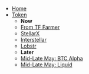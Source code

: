 * [Home](/)
* [Token](token.md)
    * **Now**
    * [From TF Farmer](tft_mazraa.md)
    * [StellarX](tft_stellarx.md)
    * [Interstellar](tft_interstellar.md)
    * [Lobstr](tft_lobstr.md)
    * **Later**
    * [Mid-Late May: BTC Alpha](tft_btc_alpha.md)
    * [Mid-Late May: Liquid](tft_liquid.md)